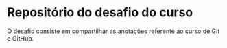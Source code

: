 # Repositório do desafio do curso
O desafio consiste em compartilhar as anotações referente ao curso de Git e GitHub.
